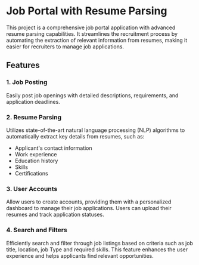 # Job Portal with Resume Parsing
This project is a comprehensive job portal application with advanced resume parsing capabilities. It streamlines the recruitment process by automating the extraction of relevant information from resumes, making it easier for recruiters to manage job applications.

## Features

### 1. Job Posting
Easily post job openings with detailed descriptions, requirements, and application deadlines. 

### 2. Resume Parsing
Utilizes state-of-the-art natural language processing (NLP) algorithms to automatically extract key details from resumes, such as:
- Applicant's contact information
- Work experience
- Education history
- Skills
- Certifications

### 3. User Accounts
Allow users to create accounts, providing them with a personalized dashboard to manage their job applications. Users can upload their resumes and track application statuses.

### 4. Search and Filters
Efficiently search and filter through job listings based on criteria such as job title, location, job Type and required skills. This feature enhances the user experience and helps applicants find relevant opportunities.